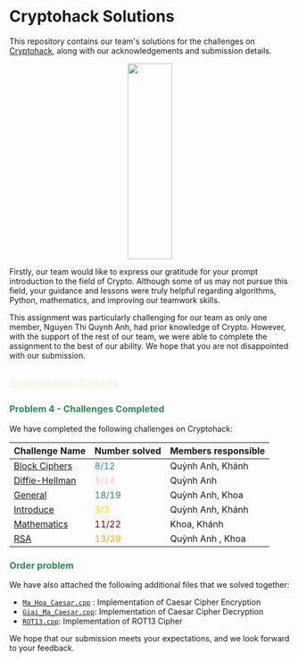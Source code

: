 # Cryptohack Solutions	
This repository contains our team's solutions for the challenges on [Cryptohack](https://cryptohack.org/), along with our acknowledgements and submission details.
<p align="center">
  <img width="40%" height="350px" src="https://cryptohack.org/static/img/main.png">
</p>

Firstly, our team would like to express our gratitude for your prompt introduction to the field of Crypto. Although some of us may not pursue this field, your guidance and lessons were truly helpful regarding algorithms, Python, mathematics, and improving our teamwork skills.

This assignment was particularly challenging for our team as only one member, Nguyen Thi Quynh Anh, had prior knowledge of Crypto. However, with the support of the rest of our team, we were able to complete the assignment to the best of our ability. We hope that you are not disappointed with our submission.

## <span style="color:#f5f5dc">Submission Details</span>

### <span style="color:#2E8B57">Problem 4 - Challenges Completed </span>

We have completed the following challenges on Cryptohack:

| Challenge Name | Number solved | Members responsible | 
| --- | --- | --- |
| <a href="https://github.com/ik-nown/Cryptohack/tree/master/BLOCK_CIPHER">Block Ciphers</a >| <span style="color:#1589F0">8/12</span> | Quỳnh Anh, Khánh |
| <a href="https://github.com/ik-nown/Cryptohack/tree/master/DIFFIE_HELLMAN">Diffie-Hellman</a> | <span style="color:#FFC0CB">5/14</span> | Quỳnh Anh |
| <a href="https://github.com/ik-nown/Cryptohack/tree/master/GENERAL">General</a> | <span style="color:#2E8B57">18/19</span> | Quỳnh Anh, Khoa |
| <a href="https://github.com/ik-nown/Cryptohack/tree/master/INTRODUCE">Introduce</a> | <span style="color:#FFD700">3/3</span> | Quỳnh Anh, Khánh |
| <a href="https://github.com/ik-nown/Cryptohack/tree/master/MATHEMATICS">Mathematics</a> | <span style="color:#800000">11/22</span> | Khoa, Khánh |
| <a href="https://github.com/ik-nown/Cryptohack/tree/master/RSA">RSA</a> | <span style="color:#FFA500">13/29</span> | Quỳnh Anh , Khoa |

### <span style="color:#2E8B57">Order problem</span>

We have also attached the following additional files that we solved together:

- <a href="https://github.com/ik-nown/Cryptohack/blob/master/2a.Ma_Hoa_Caesar.cpp">`Ma_Hoa_Caesar.cpp`</a> : Implementation of Caesar Cipher Encryption
- <a href="https://github.com/ik-nown/Cryptohack/blob/master/2b.Giai_Ma_Caesar.cpp">`Giai_Ma_Caesar.cpp`</a>: Implementation of Caesar Cipher Decryption
- <a href="https://github.com/ik-nown/Cryptohack/blob/master/3-ROT13.cpp">`ROT13.cpp`</a>: Implementation of ROT13 Cipher

We hope that our submission meets your expectations, and we look forward to your feedback.
